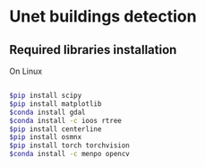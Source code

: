 # Unet buildings detection

## Required libraries installation
On Linux

```sh

$pip install scipy
$pip install matplotlib
$conda install gdal
$conda install -c ioos rtree 
$pip install centerline
$pip install osmnx
$pip install torch torchvision
$conda install -c menpo opencv
```



